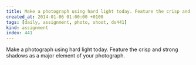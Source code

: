 ```yaml
---
title: Make a photograph using hard light today. Feature the crisp and strong shadows as a major element of your photograph.
created_at: 2014-01-06 01:00:00 +0100
tags: [daily, assignment, photo, shoot, ds441]
kind: assignment
index: 441
---
```


Make a photograph using hard light today. Feature the crisp and strong shadows as a major element of your photograph.
